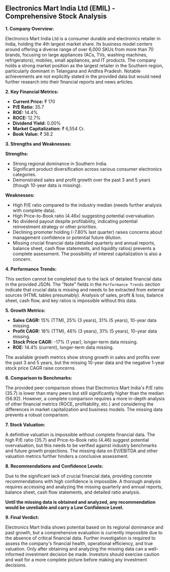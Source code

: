 ## Electronics Mart India Ltd (EMIL) - Comprehensive Stock Analysis

**1. Company Overview:**

Electronics Mart India Ltd is a consumer durable and electronics retailer in India, holding the 4th largest market share.  Its business model centers around offering a diverse range of over 6,000 SKUs from more than 70 brands, focusing on large appliances (ACs, TVs, washing machines, refrigerators), mobiles, small appliances, and IT products.  The company holds a strong market position as the largest retailer in the Southern region, particularly dominant in Telangana and Andhra Pradesh.  Notable achievements are not explicitly stated in the provided data but would need further research into their financial reports and news articles.

**2. Key Financial Metrics:**

* **Current Price:** ₹ 170
* **P/E Ratio:** 35.7
* **ROE:** 14.4%
* **ROCE:** 12.7%
* **Dividend Yield:** 0.00%
* **Market Capitalization:** ₹ 6,554 Cr.
* **Book Value:** ₹ 38.2


**3. Strengths and Weaknesses:**

**Strengths:**

* Strong regional dominance in Southern India.
* Significant product diversification across various consumer electronics categories.
* Demonstrated sales and profit growth over the past 3 and 5 years (though 10-year data is missing).

**Weaknesses:**

* High P/E ratio compared to the industry median (needs further analysis with complete data).
* High Price-to-Book ratio (4.46x) suggesting potential overvaluation.
* No dividend payout despite profitability, indicating potential reinvestment strategy or other priorities.
* Declining promoter holding (-7.80% last quarter) raises concerns about management confidence or potential future dilution.
* Missing crucial financial data (detailed quarterly and annual reports, balance sheet, cash flow statements, and liquidity ratios) prevents a complete assessment.  The possibility of interest capitalization is also a concern.


**4. Performance Trends:**

This section cannot be completed due to the lack of detailed financial data in the provided JSON.  The "Note" fields in the `Performance Trends` section indicate that crucial data is missing and needs to be extracted from external sources (HTML tables presumably).  Analysis of sales, profit & loss, balance sheet, cash flow, and key ratios is impossible without this data.

**5. Growth Metrics:**

* **Sales CAGR:** 15% (TTM), 25% (3 years), 31% (5 years), 10-year data missing.
* **Profit CAGR:** 18% (TTM), 46% (3 years), 31% (5 years), 10-year data missing.
* **Stock Price CAGR:** -17% (1 year), longer-term data missing.
* **ROE:** 14.4% (current), longer-term data missing.

The available growth metrics show strong growth in sales and profits over the past 3 and 5 years, but the missing 10-year data and the negative 1-year stock price CAGR raise concerns.

**6. Comparison to Benchmarks:**

The provided peer comparison shows that Electronics Mart India's P/E ratio (35.7) is lower than many peers but still significantly higher than the median (56.92).  However, a complete comparison requires a more in-depth analysis of other financial metrics (ROCE, profitability, etc.) and considering the differences in market capitalization and business models.  The missing data prevents a robust comparison.

**7. Stock Valuation:**

A definitive valuation is impossible without complete financial data.  The high P/E ratio (35.7) and Price-to-Book ratio (4.46) suggest potential overvaluation, but this needs to be verified against industry benchmarks and future growth projections.  The missing data on EV/EBITDA and other valuation metrics further hinders a conclusive assessment.

**8. Recommendations and Confidence Levels:**

Due to the significant lack of crucial financial data, providing concrete recommendations with high confidence is impossible.  A thorough analysis requires accessing and analyzing the missing quarterly and annual reports, balance sheet, cash flow statements, and detailed ratio analysis.

**Until the missing data is obtained and analyzed, any recommendation would be unreliable and carry a Low Confidence Level.**

**9. Final Verdict:**

Electronics Mart India shows potential based on its regional dominance and past growth, but a comprehensive evaluation is currently impossible due to the absence of critical financial data.  Further investigation is required to assess the company's financial health, operational efficiency, and true valuation.  Only after obtaining and analyzing the missing data can a well-informed investment decision be made.  Investors should exercise caution and wait for a more complete picture before making any investment decisions.
